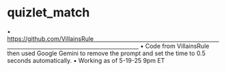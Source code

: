 # quizlet_match
• https://github.com/VillainsRule                                           
• Code from VillainsRule then used Google Gemini to remove the prompt and set the time to 0.5 seconds automatically.
• Working as of 5-19-25 9pm ET

